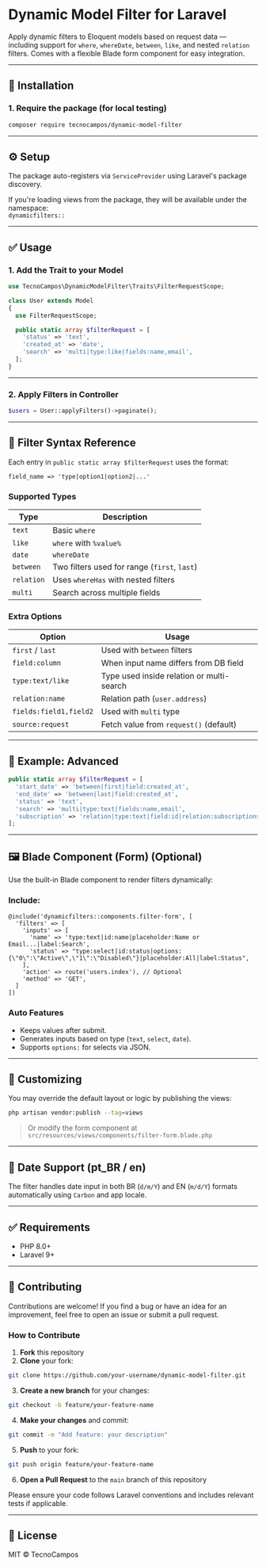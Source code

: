 # Dynamic Model Filter for Laravel

Apply dynamic filters to Eloquent models based on request data — including support for `where`, `whereDate`, `between`, `like`, and nested `relation` filters. Comes with a flexible Blade form component for easy integration.

---

## 🚀 Installation

### 1. Require the package (for local testing)

```bash
composer require tecnocampos/dynamic-model-filter
```

---

## ⚙️ Setup

The package auto-registers via `ServiceProvider` using Laravel's package discovery.

If you're loading views from the package, they will be available under the namespace:  
`dynamicfilters::`

---

## ✅ Usage

### 1. Add the Trait to your Model

```php
use TecnoCampos\DynamicModelFilter\Traits\FilterRequestScope;

class User extends Model
{
  use FilterRequestScope;

  public static array $filterRequest = [
    'status' => 'text',
    'created_at' => 'date',
    'search' => 'multi|type:like|fields:name,email',
  ];
}
```

---

### 2. Apply Filters in Controller

```php
$users = User::applyFilters()->paginate();
```

---

## 🧠 Filter Syntax Reference

Each entry in `public static array $filterRequest` uses the format:

```
field_name => 'type|option1|option2|...'
```

### Supported Types

| Type       | Description                                    |
|------------|------------------------------------------------|
| `text`     | Basic `where`                                  |
| `like`     | `where` with `%value%`                         |
| `date`     | `whereDate`                                    |
| `between`  | Two filters used for range (`first`, `last`)   |
| `relation` | Uses `whereHas` with nested filters            |
| `multi`    | Search across multiple fields                  |

### Extra Options

| Option            | Usage                                      |
|-------------------|--------------------------------------------|
| `first` / `last`  | Used with `between` filters                |
| `field:column`    | When input name differs from DB field      |
| `type:text/like`  | Type used inside relation or multi-search  |
| `relation:name`   | Relation path (`user.address`)             |
| `fields:field1,field2` | Used with `multi` type                |
| `source:request`  | Fetch value from `request()` (default)     |

---

## 🧩 Example: Advanced

```php
public static array $filterRequest = [
  'start_date' => 'between|first|field:created_at',
  'end_date' => 'between|last|field:created_at',
  'status' => 'text',
  'search' => 'multi|type:text|fields:name,email',
  'subscription' => 'relation|type:text|field:id|relation:subscriptions',
];
```

---

## 🖼 Blade Component (Form) (Optional)

Use the built-in Blade component to render filters dynamically:

### Include:

```blade
@include('dynamicfilters::components.filter-form', [
  'filters' => [
    'inputs' => [
      'name' => 'type:text|id:name|placeholder:Name or Email...|label:Search',
      'status' => "type:select|id:status|options:{\"0\":\"Active\",\"1\":\"Disabled\"}|placeholder:All|label:Status",
    ],
    'action' => route('users.index'), // Optional
    'method' => 'GET',
  ]
])
```

### Auto Features

- Keeps values after submit.
- Generates inputs based on type (`text`, `select`, `date`).
- Supports `options:` for selects via JSON.

---

## 🔧 Customizing

You may override the default layout or logic by publishing the views:

```bash
php artisan vendor:publish --tag=views
```

> Or modify the form component at `src/resources/views/components/filter-form.blade.php`

---

## 📅 Date Support (pt_BR / en)

The filter handles date input in both BR (`d/m/Y`) and EN (`m/d/Y`) formats automatically using `Carbon` and app locale.

---

## ✅ Requirements

- PHP 8.0+
- Laravel 9+

---

## 🤝 Contributing

Contributions are welcome! If you find a bug or have an idea for an improvement, feel free to open an issue or submit a pull request.

### How to Contribute

1. **Fork** this repository
2. **Clone** your fork:

```bash
git clone https://github.com/your-username/dynamic-model-filter.git
```

3. **Create a new branch** for your changes:

```bash
git checkout -b feature/your-feature-name
```

4. **Make your changes** and commit:

```bash
git commit -m "Add feature: your description"
```

5. **Push** to your fork:

```bash
git push origin feature/your-feature-name
```

6. **Open a Pull Request** to the `main` branch of this repository

Please ensure your code follows Laravel conventions and includes relevant tests if applicable.

---

## 📖 License

MIT © TecnoCampos